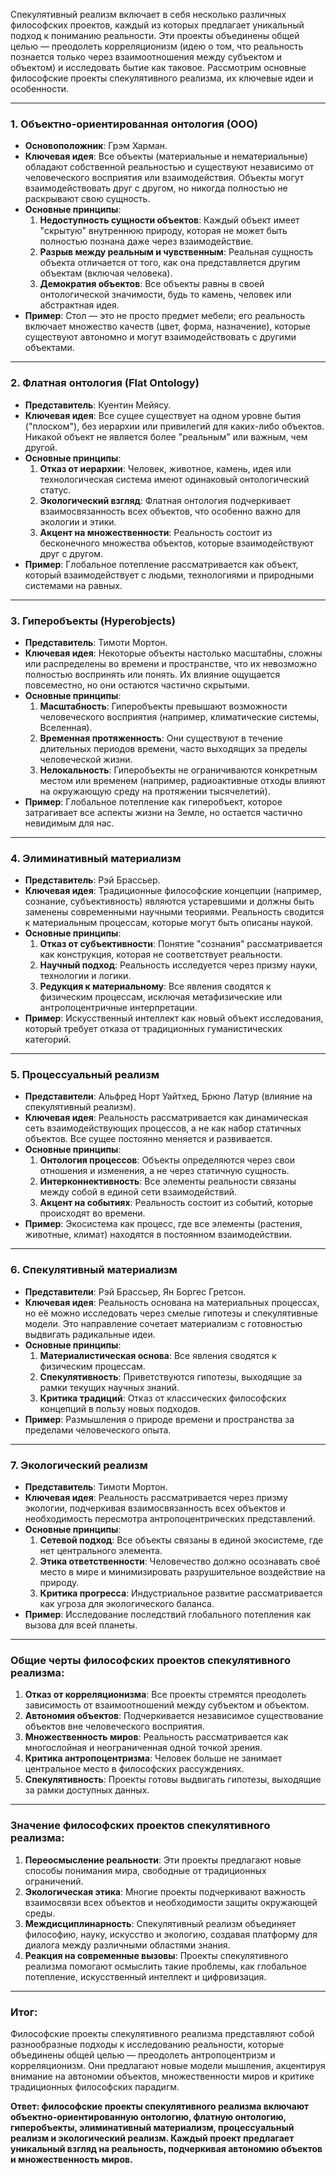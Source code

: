 Спекулятивный реализм включает в себя несколько различных философских проектов, каждый из которых предлагает уникальный подход к пониманию реальности. Эти проекты объединены общей целью — преодолеть корреляционизм (идею о том, что реальность познается только через взаимоотношения между субъектом и объектом) и исследовать бытие как таковое. Рассмотрим основные философские проекты спекулятивного реализма, их ключевые идеи и особенности.

---

### 1. **Объектно-ориентированная онтология (OOO)**  
   - **Основоположник**: Грэм Харман.
   - **Ключевая идея**: Все объекты (материальные и нематериальные) обладают собственной реальностью и существуют независимо от человеческого восприятия или взаимодействия. Объекты могут взаимодействовать друг с другом, но никогда полностью не раскрывают свою сущность.
   - **Основные принципы**:
     1. **Недоступность сущности объектов**: Каждый объект имеет "скрытую" внутреннюю природу, которая не может быть полностью познана даже через взаимодействие.
     2. **Разрыв между реальным и чувственным**: Реальная сущность объекта отличается от того, как она представляется другим объектам (включая человека).
     3. **Демократия объектов**: Все объекты равны в своей онтологической значимости, будь то камень, человек или абстрактная идея.
   - **Пример**: Стол — это не просто предмет мебели; его реальность включает множество качеств (цвет, форма, назначение), которые существуют автономно и могут взаимодействовать с другими объектами.

---

### 2. **Флатная онтология (Flat Ontology)**  
   - **Представитель**: Куентин Мейясу.
   - **Ключевая идея**: Все сущее существует на одном уровне бытия ("плоском"), без иерархии или привилегий для каких-либо объектов. Никакой объект не является более "реальным" или важным, чем другой.
   - **Основные принципы**:
     1. **Отказ от иерархии**: Человек, животное, камень, идея или технологическая система имеют одинаковый онтологический статус.
     2. **Экологический взгляд**: Флатная онтология подчеркивает взаимосвязанность всех объектов, что особенно важно для экологии и этики.
     3. **Акцент на множественности**: Реальность состоит из бесконечного множества объектов, которые взаимодействуют друг с другом.
   - **Пример**: Глобальное потепление рассматривается как объект, который взаимодействует с людьми, технологиями и природными системами на равных.

---

### 3. **Гиперобъекты (Hyperobjects)**  
   - **Представитель**: Тимоти Мортон.
   - **Ключевая идея**: Некоторые объекты настолько масштабны, сложны или распределены во времени и пространстве, что их невозможно полностью воспринять или понять. Их влияние ощущается повсеместно, но они остаются частично скрытыми.
   - **Основные принципы**:
     1. **Масштабность**: Гиперобъекты превышают возможности человеческого восприятия (например, климатические системы, Вселенная).
     2. **Временная протяженность**: Они существуют в течение длительных периодов времени, часто выходящих за пределы человеческой жизни.
     3. **Нелокальность**: Гиперобъекты не ограничиваются конкретным местом или временем (например, радиоактивные отходы влияют на окружающую среду на протяжении тысячелетий).
   - **Пример**: Глобальное потепление как гиперобъект, которое затрагивает все аспекты жизни на Земле, но остается частично невидимым для нас.

---

### 4. **Элиминативный материализм**  
   - **Представитель**: Рэй Брассьер.
   - **Ключевая идея**: Традиционные философские концепции (например, сознание, субъективность) являются устаревшими и должны быть заменены современными научными теориями. Реальность сводится к материальным процессам, которые могут быть описаны наукой.
   - **Основные принципы**:
     1. **Отказ от субъективности**: Понятие "сознания" рассматривается как конструкция, которая не соответствует реальности.
     2. **Научный подход**: Реальность исследуется через призму науки, технологии и логики.
     3. **Редукция к материальному**: Все явления сводятся к физическим процессам, исключая метафизические или антропоцентричные интерпретации.
   - **Пример**: Искусственный интеллект как новый объект исследования, который требует отказа от традиционных гуманистических категорий.

---

### 5. **Процессуальный реализм**  
   - **Представители**: Альфред Норт Уайтхед, Брюно Латур (влияние на спекулятивный реализм).
   - **Ключевая идея**: Реальность рассматривается как динамическая сеть взаимодействующих процессов, а не как набор статичных объектов. Все сущее постоянно меняется и развивается.
   - **Основные принципы**:
     1. **Онтология процессов**: Объекты определяются через свои отношения и изменения, а не через статичную сущность.
     2. **Интерконнективность**: Все элементы реальности связаны между собой в единой сети взаимодействий.
     3. **Акцент на событиях**: Реальность состоит из событий, которые происходят во времени.
   - **Пример**: Экосистема как процесс, где все элементы (растения, животные, климат) находятся в постоянном взаимодействии.

---

### 6. **Спекулятивный материализм**  
   - **Представители**: Рэй Брассьер, Ян Боргес Гретсон.
   - **Ключевая идея**: Реальность основана на материальных процессах, но её можно исследовать через смелые гипотезы и спекулятивные модели. Это направление сочетает материализм с готовностью выдвигать радикальные идеи.
   - **Основные принципы**:
     1. **Материалистическая основа**: Все явления сводятся к физическим процессам.
     2. **Спекулятивность**: Приветствуются гипотезы, выходящие за рамки текущих научных знаний.
     3. **Критика традиций**: Отказ от классических философских концепций в пользу новых подходов.
   - **Пример**: Размышления о природе времени и пространства за пределами человеческого опыта.

---

### 7. **Экологический реализм**  
   - **Представитель**: Тимоти Мортон.
   - **Ключевая идея**: Реальность рассматривается через призму экологии, подчеркивая взаимосвязанность всех объектов и необходимость пересмотра антропоцентрических представлений.
   - **Основные принципы**:
     1. **Сетевой подход**: Все объекты связаны в единой экосистеме, где нет центрального элемента.
     2. **Этика ответственности**: Человечество должно осознавать своё место в мире и минимизировать разрушительное воздействие на природу.
     3. **Критика прогресса**: Индустриальное развитие рассматривается как угроза для экологического баланса.
   - **Пример**: Исследование последствий глобального потепления как вызова для всей планеты.

---

### Общие черты философских проектов спекулятивного реализма:

1. **Отказ от корреляционизма**: Все проекты стремятся преодолеть зависимость от взаимоотношений между субъектом и объектом.
2. **Автономия объектов**: Подчеркивается независимое существование объектов вне человеческого восприятия.
3. **Множественность миров**: Реальность рассматривается как многослойная и неограниченная одной точкой зрения.
4. **Критика антропоцентризма**: Человек больше не занимает центральное место в философских рассуждениях.
5. **Спекулятивность**: Проекты готовы выдвигать гипотезы, выходящие за рамки доступных данных.

---

### Значение философских проектов спекулятивного реализма:

1. **Переосмысление реальности**: Эти проекты предлагают новые способы понимания мира, свободные от традиционных ограничений.
2. **Экологическая этика**: Многие проекты подчеркивают важность взаимосвязи всех объектов и необходимости защиты окружающей среды.
3. **Междисциплинарность**: Спекулятивный реализм объединяет философию, науку, искусство и экологию, создавая платформу для диалога между различными областями знания.
4. **Реакция на современные вызовы**: Проекты спекулятивного реализма помогают осмыслить такие проблемы, как глобальное потепление, искусственный интеллект и цифровизация.

---

### Итог:
Философские проекты спекулятивного реализма представляют собой разнообразные подходы к исследованию реальности, которые объединены общей целью — преодолеть антропоцентризм и корреляционизм. Они предлагают новые модели мышления, акцентируя внимание на автономии объектов, множественности миров и критике традиционных философских парадигм.

**Ответ: философские проекты спекулятивного реализма включают объектно-ориентированную онтологию, флатную онтологию, гиперобъекты, элиминативный материализм, процессуальный реализм и экологический реализм. Каждый проект предлагает уникальный взгляд на реальность, подчеркивая автономию объектов и множественность миров.**